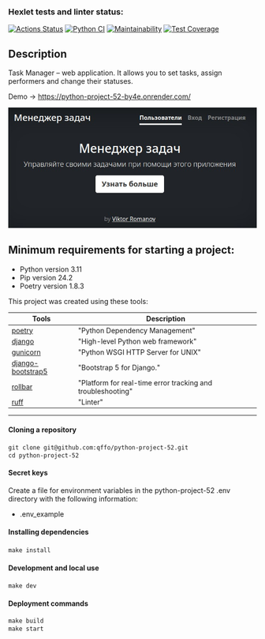 ### Hexlet tests and linter status:
[![Actions Status](https://github.com/qffo/python-project-52/actions/workflows/hexlet-check.yml/badge.svg)](https://github.com/qffo/python-project-52/actions)
[![Python CI](https://github.com/qffo/python-project-52/actions/workflows/pyci.yml/badge.svg)](https://github.com/qffo/python-project-52/actions)
[![Maintainability](https://api.codeclimate.com/v1/badges/d1d25b3ceb16d7f55d69/maintainability)](https://codeclimate.com/github/qffo/python-project-52/maintainability)
[![Test Coverage](https://api.codeclimate.com/v1/badges/d1d25b3ceb16d7f55d69/test_coverage)](https://codeclimate.com/github/qffo/python-project-52/test_coverage)

## Description

Task Manager – web application. It allows you to set tasks, assign performers and change their statuses.

Demo -> https://python-project-52-by4e.onrender.com/

![пример jpeg](docs/sample.jpeg)

## Minimum requirements for starting a project:
- Python version 3.11
- Pip version 24.2
- Poetry version 1.8.3


This project was created using these tools:

| Tools                                                           | Description                                       |
|-----------------------------------------------------------------|---------------------------------------------------|
| [poetry](https://python-poetry.org/)                            | "Python Dependency Management"                    |
| [django](https://djangoproject.com/)                            | "High-level Python web framework"                 |
| [gunicorn](https://gunicorn.org/)                               | "Python WSGI HTTP Server for UNIX"                |
| [django-bootstrap5](https://django-bootstrap5.readthedocs.io/)  | "Bootstrap 5 for Django."                         |
| [rollbar](https://rollbar.com/)                                 | "Platform for real-time error tracking and troubleshooting"   |
| [ruff](https://pypi.org/project/ruff/)                          | "Linter"                                          |
---

#### Cloning a repository
```
git clone git@github.com:qffo/python-project-52.git
cd python-project-52
```  
#### Secret keys
Create a file for environment variables in the python-project-52 .env directory with the following information:
- .env_example
#### Installing dependencies
```make install```  
#### Development and local use
```make dev```  
#### Deployment commands
```
make build    
make start
```  